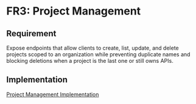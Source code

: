 # FR3: Project Management

## Requirement

Expose endpoints that allow clients to create, list, update, and delete projects scoped to an organization while preventing duplicate names and blocking deletions when a project is the last one or still owns APIs.

## Implementation

[Project Management Implementation](../impls/project-management.md)
